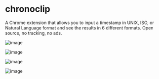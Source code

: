 # chronoclip

A Chrome extension that allows you to input a timestamp in UNIX, ISO, or Natural Language format and see the results in 6 different formats. Open source, no tracking, no ads.

![image](https://github.com/Kyter-com/chronoclip/assets/38516489/b704932e-4b72-4249-aef8-7a6a3e89cfb1)

![image](https://github.com/Kyter-com/chronoclip/assets/38516489/c08e4a82-c4ff-4f99-a2ef-a22f0ee985c9)

![image](https://github.com/Kyter-com/chronoclip/assets/38516489/8b8b5561-56a3-4723-8a82-859cd83213c4)

![image](https://github.com/Kyter-com/chronoclip/assets/38516489/ef19fdf2-bc1a-4777-98a4-9bb8fd07084d)

